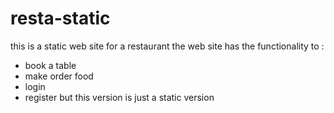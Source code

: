 # resta-static
this is a static web site for a restaurant 
the web site has the functionality to :
- book a table 
- make order food
- login 
- register
but this version is just a static version 
